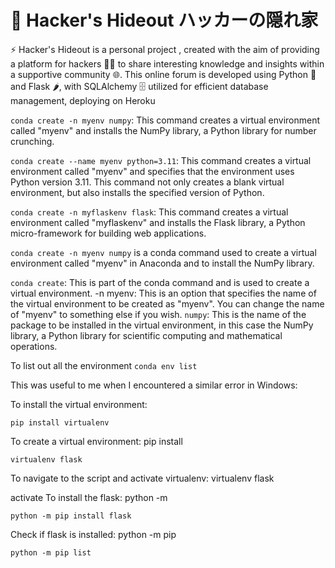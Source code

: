 #  🚀 Hacker's Hideout ハッカーの隠れ家 

⚡️ Hacker's Hideout is a personal project , created with the aim of providing a platform for hackers 🥷🏻 to share interesting knowledge and insights within a supportive community 🌐. This online forum is developed using Python 🐍 and Flask 🌶️, with SQLAlchemy 🗄️ utilized for efficient database management, deploying on Heroku   





`conda create -n myenv numpy`: This command creates a virtual environment called "myenv" and installs the NumPy library, a Python library for number crunching.

`conda create --name myenv python=3.11`: This command creates a virtual environment called "myenv" and specifies that the environment uses Python version 3.11. This command not only creates a blank virtual environment, but also installs the specified version of Python.

`conda create -n myflaskenv flask`: This command creates a virtual environment called "myflaskenv" and installs the Flask library, a Python micro-framework for building web applications.

`conda create -n myenv numpy` is a conda command used to create a virtual environment called "myenv" in Anaconda and to install the NumPy library.

`conda create`: This is part of the conda command and is used to create a virtual environment.
-n myenv: This is an option that specifies the name of the virtual environment to be created as "myenv". You can change the name of "myenv" to something else if you wish.
`numpy`: This is the name of the package to be installed in the virtual environment, in this case the NumPy library, a Python library for scientific computing and mathematical operations.

To list out all the environment
`conda env list`

 


This was useful to me when I encountered a similar error in Windows:

To install the virtual environment:

```
pip install virtualenv
```

To create a virtual environment: pip install

```
virtualenv flask
```

To navigate to the script and activate virtualenv: virtualenv flask

activate
To install the flask: python -m

```
python -m pip install flask
```

Check if flask is installed: python -m pip

```
python -m pip list
```



 
